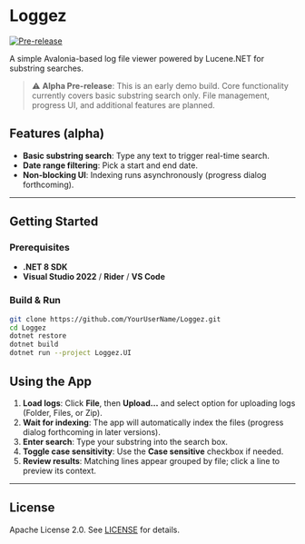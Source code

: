 # Loggez

[![Pre-release](https://img.shields.io/github/v/release/YourUserName/Loggez?label=pre-release&sort=semver)](https://github.com/YourUserName/Loggez/releases)

A simple Avalonia-based log file viewer powered by Lucene.NET for substring searches.

> ⚠️ **Alpha Pre-release**: This is an early demo build. Core functionality currently covers basic substring search only. File management, progress UI, and additional features are planned.

## Features (alpha)

- **Basic substring search**: Type any text to trigger real-time search.
- **Date range filtering**: Pick a start and end date.
- **Non-blocking UI**: Indexing runs asynchronously (progress dialog forthcoming).

---

## Getting Started

### Prerequisites

- **.NET 8 SDK**
- **Visual Studio 2022** / **Rider** / **VS Code**

### Build & Run

```bash
git clone https://github.com/YourUserName/Loggez.git
cd Loggez
dotnet restore
dotnet build
dotnet run --project Loggez.UI
```

## Using the App

1. **Load logs**: Click **File**, then **Upload…** and select option for uploading logs (Folder, Files, or Zip).
2. **Wait for indexing**: The app will automatically index the files (progress dialog forthcoming in later versions).
3. **Enter search**: Type your substring into the search box.
4. **Toggle case sensitivity**: Use the **Case sensitive** checkbox if needed.
7. **Review results**: Matching lines appear grouped by file; click a line to preview its context.

---

## License

Apache License 2.0. See [LICENSE](LICENSE) for details.
